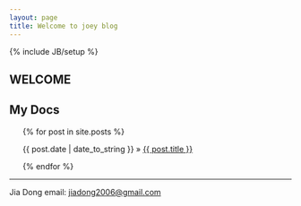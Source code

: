 ```yaml
---
layout: page
title: Welcome to joey blog 
---
```

{% include JB/setup %}

**WELCOME**
------

## My Docs

<ul class="posts">
  {% for post in site.posts %}
    <p><span>{{ post.date | date_to_string }}</span> &raquo; <a href="{{ BASE_PATH }}{{ post.url }}">{{ post.title }}</a></p>
  {% endfor %}
</ul>


----------
Jia Dong  email: jiadong2006@gmail.com  

